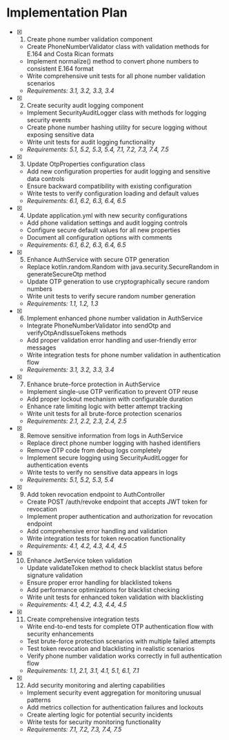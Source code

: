 # Implementation Plan

- [x] 1. Create phone number validation component
  - Create PhoneNumberValidator class with validation methods for E.164 and Costa Rican formats
  - Implement normalize() method to convert phone numbers to consistent E.164 format
  - Write comprehensive unit tests for all phone number validation scenarios
  - _Requirements: 3.1, 3.2, 3.3, 3.4_

- [x] 2. Create security audit logging component
  - Implement SecurityAuditLogger class with methods for logging security events
  - Create phone number hashing utility for secure logging without exposing sensitive data
  - Write unit tests for audit logging functionality
  - _Requirements: 5.1, 5.2, 5.3, 5.4, 7.1, 7.2, 7.3, 7.4, 7.5_

- [x] 3. Update OtpProperties configuration class
  - Add new configuration properties for audit logging and sensitive data controls
  - Ensure backward compatibility with existing configuration
  - Write tests to verify configuration loading and default values
  - _Requirements: 6.1, 6.2, 6.3, 6.4, 6.5_

- [x] 4. Update application.yml with new security configurations
  - Add phone validation settings and audit logging controls
  - Configure secure default values for all new properties
  - Document all configuration options with comments
  - _Requirements: 6.1, 6.2, 6.3, 6.4, 6.5_

- [x] 5. Enhance AuthService with secure OTP generation
  - Replace kotlin.random.Random with java.security.SecureRandom in generateSecureOtp method
  - Update OTP generation to use cryptographically secure random numbers
  - Write unit tests to verify secure random number generation
  - _Requirements: 1.1, 1.2, 1.3_

- [x] 6. Implement enhanced phone number validation in AuthService
  - Integrate PhoneNumberValidator into sendOtp and verifyOtpAndIssueTokens methods
  - Add proper validation error handling and user-friendly error messages
  - Write integration tests for phone number validation in authentication flow
  - _Requirements: 3.1, 3.2, 3.3, 3.4_

- [x] 7. Enhance brute-force protection in AuthService
  - Implement single-use OTP verification to prevent OTP reuse
  - Add proper lockout mechanism with configurable duration
  - Enhance rate limiting logic with better attempt tracking
  - Write unit tests for all brute-force protection scenarios
  - _Requirements: 2.1, 2.2, 2.3, 2.4, 2.5_

- [x] 8. Remove sensitive information from logs in AuthService
  - Replace direct phone number logging with hashed identifiers
  - Remove OTP code from debug logs completely
  - Implement secure logging using SecurityAuditLogger for authentication events
  - Write tests to verify no sensitive data appears in logs
  - _Requirements: 5.1, 5.2, 5.3, 5.4_

- [x] 9. Add token revocation endpoint to AuthController
  - Create POST /auth/revoke endpoint that accepts JWT token for revocation
  - Implement proper authentication and authorization for revocation endpoint
  - Add comprehensive error handling and validation
  - Write integration tests for token revocation functionality
  - _Requirements: 4.1, 4.2, 4.3, 4.4, 4.5_

- [x] 10. Enhance JwtService token validation
  - Update validateToken method to check blacklist status before signature validation
  - Ensure proper error handling for blacklisted tokens
  - Add performance optimizations for blacklist checking
  - Write unit tests for enhanced token validation with blacklisting
  - _Requirements: 4.1, 4.2, 4.3, 4.4, 4.5_

- [x] 11. Create comprehensive integration tests
  - Write end-to-end tests for complete OTP authentication flow with security enhancements
  - Test brute-force protection scenarios with multiple failed attempts
  - Test token revocation and blacklisting in realistic scenarios
  - Verify phone number validation works correctly in full authentication flow
  - _Requirements: 1.1, 2.1, 3.1, 4.1, 5.1, 6.1, 7.1_

- [x] 12. Add security monitoring and alerting capabilities
  - Implement security event aggregation for monitoring unusual patterns
  - Add metrics collection for authentication failures and lockouts
  - Create alerting logic for potential security incidents
  - Write tests for security monitoring functionality
  - _Requirements: 7.1, 7.2, 7.3, 7.4, 7.5_
